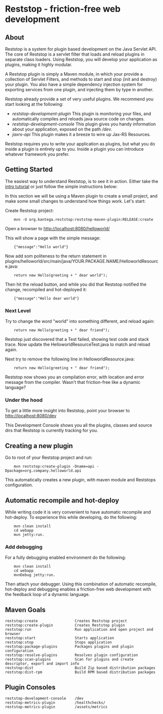 Reststop - friction-free web development
==============================================

## About

Reststop is a system for plugin based development on the Java Servlet API. The core of Reststop is a servlet filter
that loads and reload plugins in separate class loaders. Using Reststop, you will develop your application as plugins,
making it highly modular.

A Reststop plugin is simply a Maven module, in which your provide a collection of Servlet Filters, and methods to
start and stop (init and destroy) your plugin. You also have a simple dependency injection
system for exporting services from one plugin, and injecting them by type in another.

Reststop already provide a set of very useful plugins. We recommend you start
looking at the following:

 * _reststop-development-plugin_ This plugin is monitoring your files,
 and automatically compiles and reloads java source code on changes.
 * _reststop-development-console_ This plugin gives you handy information about
 your application, exposed on the path _/dev_.
 * _jaxrs-api_ This plugin makes it a breeze to wire up Jax-RS Resources.

Reststop requires you to write your application as plugins, but what you do
inside a plugin is entirely up to you. Inside a plugin you can introduce
whatever framework you prefer.

## Getting Started

The easiest way to understand Reststop, is to see it in action. Either take the [intro tutorial](https://github.com/kantega/reststop/wiki/Intro%20Tutorial) or just follow 
the simple instructions below:

In this section we will be using a Maven plugin to create a small project, and make some small changes to understand
how things work. Let's start:

Create Reststop project:

        mvn -U org.kantega.reststop:reststop-maven-plugin:RELEASE:create

Open a browser to [http://localhost:8080/helloworld/](http://localhost:8080/helloworld/)

This will show a page with the simple message:

        {"message":"Hello world"}

Now add som politeness to the return statement in plugins/helloworld/src/main/java/YOUR.PACKAGE.NAME/HelloworldResource.java:

        return new Hello(greeting + " dear world");

Then hit the reload button, and while you did that Reststop notified the change, recompiled and hot-deployed it:

        {"message":"Hello dear world"}

### Next Level

Try to change the word "world" into something different, and reload again:

        return new Hello(greeting + " dear friend");

Reststop just discovered that a Test failed, showing test code and stack trace. Now update the HelloworldResourceTest.java to match and reload again.

Next try to remove the following line in HelloworldResource.java:

        return new Hello(greeting + " dear friend");

Reststop now shows you an compilation error, with location and error message from the compiler. Wasn't that friction-free like a dynamic language?


### Under the hood

To get a little more insight into Reststop, point your browser to [http://localhost:8080/dev](http://localhost:8080/dev)

This Development Console shows you all the plugins, classes and source dirs that Reststop is currently tracking for you.


## Creating a new plugin

Go to root of your Reststop project and run:

        mvn reststop:create-plugin -Dname=api -Dpackage=org.company.helloworld.api

This automatically creates a new plugin, with maven module and Reststops configuration.


## Automatic recompile and hot-deploy

While writing code it is very convenient to have automatic recompile and hot-deploy. To experience this while developing, do the following:

        mvn clean install
        cd webapp
        mvn jetty:run.

### Add debugging

For a fully debugging enabled environment do the following:

        mvn clean install
        cd webapp
        mvnDebug jetty:run.

Then attach your debugger. Using this combination of automatic recompile, hot-deploy and debugging enables a
friction-free web development with the feedback loop of a dynamic language.

## Maven Goals

    reststop:create                 Creates Reststop project
    reststop:create-plugin          Creates Reststop plugin
    reststop:run                    Run application and open project and browser
    reststop:start                  Starts application
    reststop:stop                   Stops application
    reststop:package-plugins        Packages plugins and plugin configuration
    reststop:resolve-plugins        Resolves plugin configuration
    reststop:scan-plugins           Scan for plugins and create descriptor, export and import info
    reststop:dist                   Build Zip based distribution packages
    reststop:dist-rpm               Build RPM based distribution packages


## Plugin Consoles

    reststop-development-console    /dev
    reststop-metrics-plugin         /healthchecks/
    reststop-metrics-plugin         /assets/metrics
